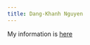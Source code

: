 ```yaml
---
title: Dang-Khanh Nguyen
---
```


My information is [here](https://khanhnd185.github.io/my-blog/2023/01/26/Resume.html)
